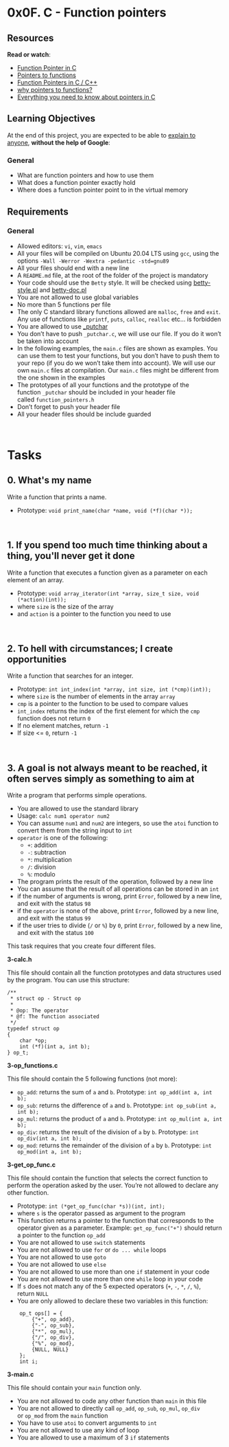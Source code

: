 <h1>0x0F. C - Function pointers</h1>
<h2>Resources</h2>
<p><strong>Read or watch</strong>:</p>
<ul>
    <li><a href="https://intranet.hbtn.io/rltoken/LvjzIoEU3gQ_D5QCwoGtxA" target="_blank" title="Function Pointer in C">Function Pointer in C</a></li>
    <li><a href="https://intranet.hbtn.io/rltoken/3y_80bkcxiZ5Pc5Zk6NCvQ" target="_blank" title="Pointers to functions">Pointers to functions</a></li>
    <li><a href="https://intranet.hbtn.io/rltoken/i-zereq8foaoJZfG383Rvg" target="_blank" title="Function Pointers in C / C++">Function Pointers in C / C++</a></li>
    <li><a href="https://intranet.hbtn.io/rltoken/jbk8p-_m0dJq2KC7tHrJbg" target="_blank" title="why pointers to functions?">why pointers to functions?</a></li>
    <li><a href="https://intranet.hbtn.io/rltoken/HuMpTjvVc_PxonkOuzQEbg" target="_blank" title="Everything you need to know about pointers in C">Everything you need to know about pointers in C</a></li>
</ul>
<h2>Learning Objectives</h2>
<p>At the end of this project, you are expected to be able to&nbsp;<a href="https://intranet.hbtn.io/rltoken/_YIO2e-atMICPHZqBvulIA" target="_blank" title="explain to anyone">explain to anyone</a>,&nbsp;<strong>without the help of Google</strong>:</p>
<h3>General</h3>
<ul>
    <li>What are function pointers and how to use them</li>
    <li>What does a function pointer exactly hold</li>
    <li>Where does a function pointer point to in the virtual memory</li>
</ul>
<h2>Requirements</h2>
<h3>General</h3>
<ul>
    <li>Allowed editors:&nbsp;<code>vi</code>,&nbsp;<code>vim</code>,&nbsp;<code>emacs</code></li>
    <li>All your files will be compiled on Ubuntu 20.04 LTS using&nbsp;<code>gcc</code>, using the options&nbsp;<code>-Wall -Werror -Wextra -pedantic -std=gnu89</code></li>
    <li>All your files should end with a new line</li>
    <li>A&nbsp;<code>README.md</code> file, at the root of the folder of the project is mandatory</li>
    <li>Your code should use the&nbsp;<code>Betty</code> style. It will be checked using&nbsp;<a href="https://github.com/holbertonschool/Betty/blob/master/betty-style.pl" target="_blank" title="betty-style.pl">betty-style.pl</a> and&nbsp;<a href="https://github.com/holbertonschool/Betty/blob/master/betty-doc.pl" target="_blank" title="betty-doc.pl">betty-doc.pl</a></li>
    <li>You are not allowed to use global variables</li>
    <li>No more than 5 functions per file</li>
    <li>The only C standard library functions allowed are&nbsp;<code>malloc</code>,&nbsp;<code>free</code> and&nbsp;<code>exit</code>. Any use of functions like&nbsp;<code>printf</code>,&nbsp;<code>puts</code>,&nbsp;<code>calloc</code>,&nbsp;<code>realloc</code> etc&hellip; is forbidden</li>
    <li>You are allowed to use&nbsp;<a href="https://github.com/holbertonschool/_putchar.c/blob/master/_putchar.c" target="_blank" title="_putchar">_putchar</a></li>
    <li>You don&rsquo;t have to push&nbsp;<code>_putchar.c</code>, we will use our file. If you do it won&rsquo;t be taken into account</li>
    <li>In the following examples, the&nbsp;<code>main.c</code> files are shown as examples. You can use them to test your functions, but you don&rsquo;t have to push them to your repo (if you do we won&rsquo;t take them into account). We will use our own&nbsp;<code>main.c</code> files at compilation. Our&nbsp;<code>main.c</code> files might be different from the one shown in the examples</li>
    <li>The prototypes of all your functions and the prototype of the function&nbsp;<code>_putchar</code> should be included in your header file called&nbsp;<code>function_pointers.h</code></li>
    <li>Don&rsquo;t forget to push your header file</li>
    <li>All your header files should be include guarded</li>
</ul>
<br>
<h1>Tasks</h1>
<h2>0. What&apos;s my name</h2>
<p>Write a function that prints a name.</p>
<ul>
    <li>Prototype:&nbsp;<code>void print_name(char *name, void (*f)(char *));</code></li>
</ul>
<br>
<h2>1. If you spend too much time thinking about a thing, you&apos;ll never get it done</h2>
<p>Write a function that executes a function given as a parameter on each element of an array.</p>
<ul>
    <li>Prototype:&nbsp;<code>void array_iterator(int *array, size_t size, void (*action)(int));</code></li>
    <li>where&nbsp;<code>size</code> is the size of the array</li>
    <li>and&nbsp;<code>action</code> is a pointer to the function you need to use</li>
</ul>
<br>
<h2>2. To hell with circumstances; I create opportunities</h2>
<p>Write a function that searches for an integer.</p>
<ul>
    <li>Prototype:&nbsp;<code>int int_index(int *array, int size, int (*cmp)(int));</code></li>
    <li>where&nbsp;<code>size</code> is the number of elements in the array&nbsp;<code>array</code></li>
    <li><code>cmp</code> is a pointer to the function to be used to compare values</li>
    <li><code>int_index</code> returns the index of the first element for which the&nbsp;<code>cmp</code> function does not return&nbsp;<code>0</code></li>
    <li>If no element matches, return&nbsp;<code>-1</code></li>
    <li>If size &lt;=&nbsp;<code>0</code>, return&nbsp;<code>-1</code></li>
</ul>
<br>
<h2>3. A goal is not always meant to be reached, it often serves simply as something to aim at</h2>
<p>Write a program that performs simple operations.</p>
<ul>
    <li>You are allowed to use the standard library</li>
    <li>Usage:&nbsp;<code>calc num1 operator num2</code></li>
    <li>You can assume&nbsp;<code>num1</code> and&nbsp;<code>num2</code> are integers, so use the&nbsp;<code>atoi</code> function to convert them from the string input to&nbsp;<code>int</code></li>
    <li><code>operator</code> is one of the following:<ul>
            <li><code>+</code>: addition</li>
            <li><code>-</code>: subtraction</li>
            <li><code>*</code>: multiplication</li>
            <li><code>/</code>: division</li>
            <li><code>%</code>: modulo</li>
        </ul>
    </li>
    <li>The program prints the result of the operation, followed by a new line</li>
    <li>You can assume that the result of all operations can be stored in an&nbsp;<code>int</code></li>
    <li>if the number of arguments is wrong, print&nbsp;<code>Error</code>, followed by a new line, and exit with the status&nbsp;<code>98</code></li>
    <li>if the&nbsp;<code>operator</code> is none of the above, print&nbsp;<code>Error</code>, followed by a new line, and exit with the status&nbsp;<code>99</code></li>
    <li>if the user tries to divide (<code>/</code> or&nbsp;<code>%</code>) by&nbsp;<code>0</code>, print&nbsp;<code>Error</code>, followed by a new line, and exit with the status&nbsp;<code>100</code></li>
</ul>
<p>This task requires that you create four different files.</p>
<p><strong>3-calc.h</strong></p>
<p>This file should contain all the function prototypes and data structures used by the program. You can use this structure:</p>
<pre><code>/**
 * struct op - Struct op
 *
 * @op: The operator
 * @f: The function associated
 */
typedef struct op
{
    char *op;
    int (*f)(int a, int b);
} op_t;
</code></pre>
<p><strong>3-op_functions.c</strong></p>
<p>This file should contain the 5 following functions (not more):</p>
<ul>
    <li><code>op_add</code>: returns the sum of&nbsp;<code>a</code> and&nbsp;<code>b</code>. Prototype:&nbsp;<code>int op_add(int a, int b);</code></li>
    <li><code>op_sub</code>: returns the difference of&nbsp;<code>a</code> and&nbsp;<code>b</code>. Prototype:&nbsp;<code>int op_sub(int a, int b);</code></li>
    <li><code>op_mul</code>: returns the product of&nbsp;<code>a</code> and&nbsp;<code>b</code>. Prototype:&nbsp;<code>int op_mul(int a, int b);</code></li>
    <li><code>op_div</code>: returns the result of the division of&nbsp;<code>a</code> by&nbsp;<code>b</code>. Prototype:&nbsp;<code>int op_div(int a, int b);</code></li>
    <li><code>op_mod</code>: returns the remainder of the division of&nbsp;<code>a</code> by&nbsp;<code>b</code>. Prototype:&nbsp;<code>int op_mod(int a, int b);</code></li>
</ul>
<p><strong>3-get_op_func.c</strong></p>
<p>This file should contain the function that selects the correct function to perform the operation asked by the user. You&rsquo;re not allowed to declare any other function.</p>
<ul>
    <li>Prototype:&nbsp;<code>int (*get_op_func(char *s))(int, int);</code></li>
    <li>where&nbsp;<code>s</code> is the operator passed as argument to the program</li>
    <li>This function returns a pointer to the function that corresponds to the operator given as a parameter. Example:&nbsp;<code>get_op_func(&quot;+&quot;)</code> should return a pointer to the function&nbsp;<code>op_add</code></li>
    <li>You are not allowed to use&nbsp;<code>switch</code> statements</li>
    <li>You are not allowed to use&nbsp;<code>for</code> or&nbsp;<code>do ... while</code> loops</li>
    <li>You are not allowed to use&nbsp;<code>goto</code></li>
    <li>You are not allowed to use&nbsp;<code>else</code></li>
    <li>You are not allowed to use more than one&nbsp;<code>if</code> statement in your code</li>
    <li>You are not allowed to use more than one&nbsp;<code>while</code> loop in your code</li>
    <li>If&nbsp;<code>s</code> does not match any of the 5 expected operators (<code>+</code>,&nbsp;<code>-</code>,&nbsp;<code>*</code>,&nbsp;<code>/</code>,&nbsp;<code>%</code>), return&nbsp;<code>NULL</code></li>
    <li>You are only allowed to declare these two variables in this function:</li>
</ul>
<pre><code>    op_t ops[] = {
        {&quot;+&quot;, op_add},
        {&quot;-&quot;, op_sub},
        {&quot;*&quot;, op_mul},
        {&quot;/&quot;, op_div},
        {&quot;%&quot;, op_mod},
        {NULL, NULL}
    };
    int i;
</code></pre>
<p><strong>3-main.c</strong></p>
<p>This file should contain your&nbsp;<code>main</code> function only.</p>
<ul>
    <li>You are not allowed to code any other function than&nbsp;<code>main</code> in this file</li>
    <li>You are not allowed to directly call&nbsp;<code>op_add</code>,&nbsp;<code>op_sub</code>,&nbsp;<code>op_mul</code>,&nbsp;<code>op_div</code> or&nbsp;<code>op_mod</code> from the&nbsp;<code>main</code> function</li>
    <li>You have to use&nbsp;<code>atoi</code> to convert arguments to&nbsp;<code>int</code></li>
    <li>You are not allowed to use any kind of loop</li>
    <li>You are allowed to use a maximum of 3&nbsp;<code>if</code> statements</li>
</ul>
